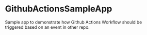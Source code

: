 # GithubActionsSampleApp
Sample app to demonstrate how Github Actions Workflow should be triggered based on an event in other repo. 
